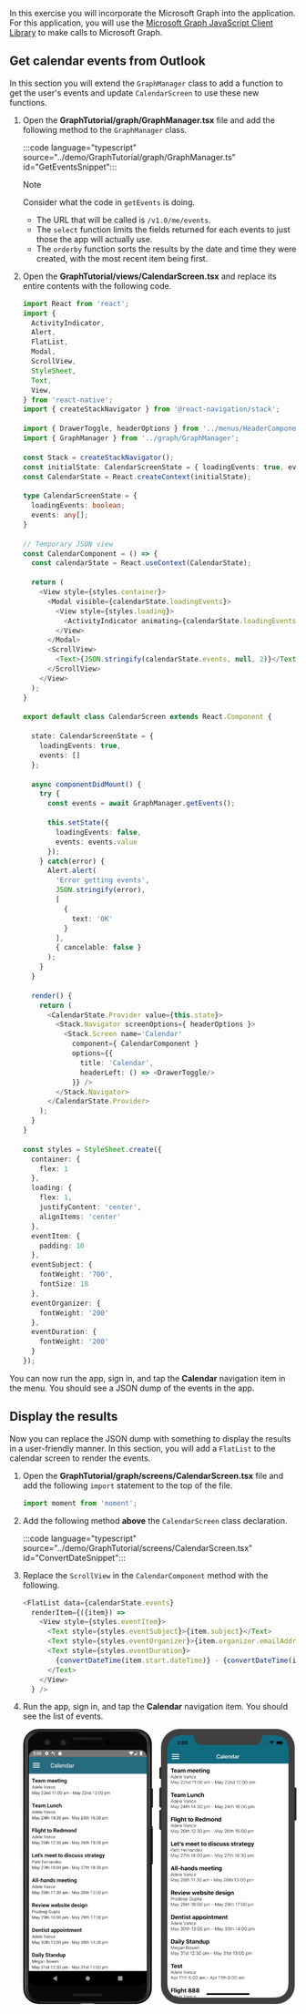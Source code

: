 <!-- markdownlint-disable MD002 MD041 -->

In this exercise you will incorporate the Microsoft Graph into the application. For this application, you will use the [Microsoft Graph JavaScript Client Library](https://github.com/microsoftgraph/msgraph-sdk-javascript) to make calls to Microsoft Graph.

## Get calendar events from Outlook

In this section you will extend the `GraphManager` class to add a function to get the user's events and update `CalendarScreen` to use these new functions.

1. Open the **GraphTutorial/graph/GraphManager.tsx** file and add the following method to the `GraphManager` class.

    :::code language="typescript" source="../demo/GraphTutorial/graph/GraphManager.ts" id="GetEventsSnippet":::

    > [!NOTE]
    > Consider what the code in `getEvents` is doing.
    >
    > - The URL that will be called is `/v1.0/me/events`.
    > - The `select` function limits the fields returned for each events to just those the app will actually use.
    > - The `orderby` function sorts the results by the date and time they were created, with the most recent item being first.

1. Open the **GraphTutorial/views/CalendarScreen.tsx** and replace its entire contents with the following code.

    ```typescript
    import React from 'react';
    import {
      ActivityIndicator,
      Alert,
      FlatList,
      Modal,
      ScrollView,
      StyleSheet,
      Text,
      View,
    } from 'react-native';
    import { createStackNavigator } from '@react-navigation/stack';

    import { DrawerToggle, headerOptions } from '../menus/HeaderComponents';
    import { GraphManager } from '../graph/GraphManager';

    const Stack = createStackNavigator();
    const initialState: CalendarScreenState = { loadingEvents: true, events: []};
    const CalendarState = React.createContext(initialState);

    type CalendarScreenState = {
      loadingEvents: boolean;
      events: any[];
    }

    // Temporary JSON view
    const CalendarComponent = () => {
      const calendarState = React.useContext(CalendarState);

      return (
        <View style={styles.container}>
          <Modal visible={calendarState.loadingEvents}>
            <View style={styles.loading}>
              <ActivityIndicator animating={calendarState.loadingEvents} size='large' />
            </View>
          </Modal>
          <ScrollView>
            <Text>{JSON.stringify(calendarState.events, null, 2)}</Text>
          </ScrollView>
        </View>
      );
    }

    export default class CalendarScreen extends React.Component {

      state: CalendarScreenState = {
        loadingEvents: true,
        events: []
      };

      async componentDidMount() {
        try {
          const events = await GraphManager.getEvents();

          this.setState({
            loadingEvents: false,
            events: events.value
          });
        } catch(error) {
          Alert.alert(
            'Error getting events',
            JSON.stringify(error),
            [
              {
                text: 'OK'
              }
            ],
            { cancelable: false }
          );
        }
      }

      render() {
        return (
          <CalendarState.Provider value={this.state}>
            <Stack.Navigator screenOptions={ headerOptions }>
              <Stack.Screen name='Calendar'
                component={ CalendarComponent }
                options={{
                  title: 'Calendar',
                  headerLeft: () => <DrawerToggle/>
                }} />
            </Stack.Navigator>
          </CalendarState.Provider>
        );
      }
    }

    const styles = StyleSheet.create({
      container: {
        flex: 1
      },
      loading: {
        flex: 1,
        justifyContent: 'center',
        alignItems: 'center'
      },
      eventItem: {
        padding: 10
      },
      eventSubject: {
        fontWeight: '700',
        fontSize: 18
      },
      eventOrganizer: {
        fontWeight: '200'
      },
      eventDuration: {
        fontWeight: '200'
      }
    });
    ```

You can now run the app, sign in, and tap the **Calendar** navigation item in the menu. You should see a JSON dump of the events in the app.

## Display the results

Now you can replace the JSON dump with something to display the results in a user-friendly manner. In this section, you will add a `FlatList` to the calendar screen to render the events.

1. Open the **GraphTutorial/graph/screens/CalendarScreen.tsx** file and add the following `import` statement to the top of the file.

    ```typescript
    import moment from 'moment';
    ```

1. Add the following method **above** the `CalendarScreen` class declaration.

    :::code language="typescript" source="../demo/GraphTutorial/screens/CalendarScreen.tsx" id="ConvertDateSnippet":::

1. Replace the `ScrollView` in the `CalendarComponent` method with the following.

    ```typescript
    <FlatList data={calendarState.events}
      renderItem={({item}) =>
        <View style={styles.eventItem}>
          <Text style={styles.eventSubject}>{item.subject}</Text>
          <Text style={styles.eventOrganizer}>{item.organizer.emailAddress.name}</Text>
          <Text style={styles.eventDuration}>
            {convertDateTime(item.start.dateTime)} - {convertDateTime(item.end.dateTime)}
          </Text>
        </View>
      } />
    ```

1. Run the app, sign in, and tap the **Calendar** navigation item. You should see the list of events.

    ![A screenshot of the table of events](./images/calendar-list.png)
